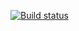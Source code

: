 [![Build status](https://ci.appveyor.com/api/projects/status/blq50apkqxjg86qs/branch/master?svg=true)](https://ci.appveyor.com/project/kaymak94/auqahometusk2-1-9xr5h/branch/master)
